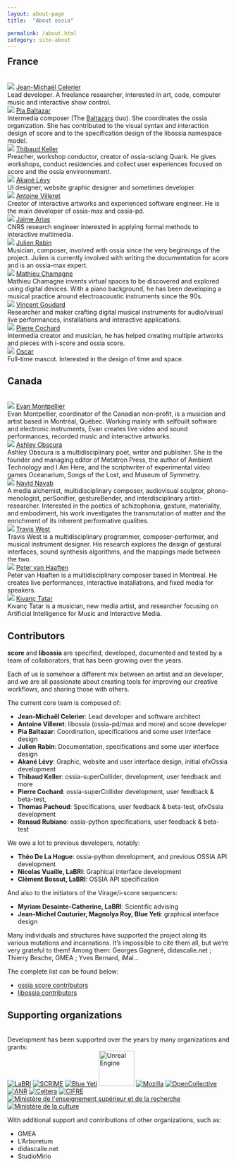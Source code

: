 ```yaml
---
layout: about-page
title:  "About ossia"

permalink: /about.html
category: site-about
---
```

<h2 class="feature-title" style="margin-top:0.5em;">France</h2>
<br/>
<section class="wrapper style4 association-page">

<div class="bubble-grid">
<div class="bubble-item">
    <img class="bubble-image" src="assets/association/jcelerier.jpg"/>
    <a href="https://jcelerier.name/" target="_blank" class="bubble-title">Jean-Michaël Celerier</a>
    <div class="bubble-description">Lead developer. A freelance researcher, interested in art, code, computer music and interactive show control.</div>
</div>
<div class="bubble-item">
    <img class="bubble-image" src="assets/association/pbaltazar.jpeg"/>
    <a href="http://www.baltazars.org/" target="_blank" class="bubble-title">Pia Baltazar</a>
    <div class="bubble-description">Intermedia composer (The <a href="http://www.baltazars.org/">Baltazars</a> duo). She coordinates the ossia organization. She has contributed to the visual syntax and interaction design of score and to the specification design of the libossia namespace model.</div>
</div>
<div class="bubble-item">
    <img class="bubble-image" src="assets/association/tkeller.jpg"/>
    <a href="https://github.com/thibaudk" target="_blank" class="bubble-title">Thibaud Keller</a>
    <div class="bubble-description">Preacher, workshop conductor, creator of ossia-sclang Quark.
He gives workshops, conduct residencies and collect user experiences focused on score and the ossia environnement.</div>
</div>
<div class="bubble-item">
    <img class="bubble-image" src="assets/association/alevy.JPG"/>
    <a href="https://aklevy.github.io" target="_blank" class="bubble-title">Akané Lévy</a>
    <div class="bubble-description">UI designer, website graphic designer and sometimes developer.</div>
</div>
<div class="bubble-item">
    <img class="bubble-image" src="assets/association/antoine.jpg"/>
    <a href="http://antoine.villeret.free.fr/?lang=fr" target="_blank"  class="bubble-title">Antoine Villeret</a>
    <div class="bubble-description">Creator of interactive artworks and experienced software engineer. He is the main developer of ossia-max and ossia-pd.</div>
</div>
<div class="bubble-item">
    <img class="bubble-image" src="assets/association/himito.jpg"/>
    <a href="https://www.jaime-arias.fr/" target="_blank" class="bubble-title">Jaime Arias</a>
    <div class="bubble-description">CNRS research engineer interested in applying formal methods to interactive multimedia.</div>
</div>
<div class="bubble-item">
    <img class="bubble-image" src="assets/association/julien.png"/>
    <a href="" target="_blank"  class="bubble-title">Julien Rabin</a>
    <div class="bubble-description">Musician, composer, involved with ossia since the very beginnings of the project. Julien is currently involved with writing the documentation for score and is an ossia-max expert.</div>
</div>
<div class="bubble-item">
    <img class="bubble-image" src="assets/association/nani.png"/>
    <a href="http://www.mathieuchamagne.com/" target="_blank"  class="bubble-title">Mathieu Chamagne</a>
    <div class="bubble-description">Mathieu Chamagne invents virtual spaces to be discovered and explored using digital devices. With a piano background, he has been developing a musical practice around electroacoustic instruments since the 90s. </div>
</div>
<div class="bubble-item">
    <img class="bubble-image" src="assets/association/nani.png"/>
    <a href="https://vincentgoudard.com/" target="_blank"  class="bubble-title">Vincent Goudard</a>
    <div class="bubble-description">Researcher and maker crafting digital musical instruments for audio/visual live performances, installations and interactive applications.</div>
</div>
<div class="bubble-item">
    <img class="bubble-image" src="assets/association/nani.png"/>
    <a href="" target="_blank"  class="bubble-title">Pierre Cochard</a>
    <div class="bubble-description">Intermedia creator and musician, he has helped creating multiple artworks and pieces with i-score and ossia score.</div>
</div>
<div class="bubble-item">
    <img class="bubble-image" src="assets/association/oscar.png"/>
    <a href="https://opencollective.com/ossia" target="_blank"  class="bubble-title">Oscar</a>
    <div class="bubble-description">Full-time mascot. Interested in the design of time and space.</div>
</div>
</div>
</section>

<h2 class="feature-title">Canada</h2>
<br/>
<section class="wrapper style4 association-page">
<div class="bubble-grid">
<div class="bubble-item">
    <img class="bubble-image" src="assets/association/nani.png"/>
    <a href="https://evanmontpellier.net/" target="_blank" class="bubble-title">Evan Montpellier</a>
    <div class="bubble-description">Evan Montpellier, coordinator of the Canadian non-profit, is a musician and artist based in Montréal, Québec. Working mainly with selfbuilt software and electronic instruments, Evan creates live video and sound performances, recorded music and interactive artworks.</div>
</div>

<div class="bubble-item">
    <img class="bubble-image" src="assets/association/aobscura.JPG"/>
    <a href="https://www.ashleyobscura.net" target="_blank" class="bubble-title">Ashley Obscura</a>
    <div class="bubble-description">Ashley Obscura is a multidisciplinary poet, writer and publisher. She is the founder and managing editor of Metatron Press, the author of Ambient Technology and I Am Here, and the scriptwriter of experimental video games Oceanarium, Songs of the Lost, and Museum of Symmetry.</div>
</div>
<div class="bubble-item">
    <img class="bubble-image" src="assets/association/nnavab.jpg"/>
    <a href="http://www.navidnavab.com/" target="_blank" class="bubble-title">Navid Navab</a>
    <div class="bubble-description">A media alchemist, multidisciplinary  composer, audiovisual sculptor, phono-menologist, perSonifier,  gestureBender, and interdisciplinary artist-researcher. Interested in  the poetics of schizophonia, gesture, materiality, and embodiment, his  work investigates the transmutation of matter and the enrichment of its  inherent performative qualities.</div>
</div>

<div class="bubble-item">
    <img class="bubble-image" src="assets/association/nani.png"/>
    <a href="http://www-new.idmil.org/people/travis-west/" target="_blank"  class="bubble-title">Travis West</a>
    <div class="bubble-description">Travis West is a multidisciplinary programmer, composer-performer, and musical instrument designer. His research explores the design of gestural interfaces, sound synthesis algorithms, and the mappings made between the two. </div>
</div>
<div class="bubble-item">
    <img class="bubble-image" src="assets/association/nani.png"/>
    <a href="https://petervanhaaften.net" target="_blank"  class="bubble-title">Peter van Haaften</a>
    <div class="bubble-description">Peter van Haaften is a multidisciplinary composer based in Montreal. He creates live performances, interactive installations, and fixed media for speakers. </div>
</div>
<div class="bubble-item">
    <img class="bubble-image" src="assets/association/nani.png"/>
    <a href="https://kivanctatar.com/" target="_blank"  class="bubble-title">Kıvanç Tatar</a>
    <div class="bubble-description">Kıvanç Tatar is a musician, new media artist, and researcher focusing on Artificial Intelligence for Music and Interactive Media.</div>
</div>
</div>
</section>


<h2 class="feature-title">Contributors</h2>

<strong>score</strong> and <strong>libossia</strong> are specified, developed, documented and tested by a team of collaborators, that has been growing over the years.

Each of us is somehow a different mix between an artist and an developer, and we are all passionate about creating tools for improving our creative workflows, and sharing those with others.

The current core team is composed of:
* <b>Jean-Michaël Celerier</b>: Lead developer and software architect
* <b>Antoine Villeret</b>: libossia (ossia-pd/max and more) and score developer
* <b>Pia Baltazar</b>: Coordination, specifications and some user interface design
* <b>Julien Rabin</b>: Documentation, specifications and some user interface design
* <b>Akané Lévy</b>: Graphic, website and user interface design, initial ofxOssia development
* <b>Thibaud Keller</b>: ossia-superCollider, development, user feedback and more
* <b>Pierre Cochard</b>: ossia-superCollider development, user feedback & beta-test,
* <b>Thomas Pachoud</b>: Specifications, user feedback & beta-test, ofxOssia development
* <b>Renaud Rubiano</b>: ossia-python specifications, user feedback & beta-test

We owe a lot to previous developers, notably:
* <b>Théo De La Hogue</b>: ossia-python development, and previous OSSIA API development
* <b>Nicolas Vuaille, LaBRI</b>: Graphical interface development
* <b>Clément Bossut, LaBRI</b>: OSSIA API specification

And also to the initiators of the Virage/i-score sequencers:
* <b>Myriam Desainte-Catherine, LaBRI</b>: Scientific advising
* <b>Jean-Michel Couturier, Magnolya Roy,  Blue Yeti</b>: graphical interface design

Many individuals and structures have supported the project along its various mutations and incarnations. It’s impossible to cite them all, but we’re very grateful to them!
Among them: Georges Gagneré, didascalie.net ; Thierry Besche, GMEA ; Yves Bernard, iMal…

The complete list can be found below:

* [ossia score contributors](https://github.com/ossia/score/graphs/contributors)
* [libossia contributors](https://github.com/ossia/libossia/graphs/contributors)

<h2 class="feature-title">Supporting organizations</h2>
<br/>
Development has been supported over the years by many organizations and grants:
<div class="logo-grid" style="justify-content: center;">
<a href="https://www.labri.fr/"><img src="/assets/logo/LABRI_BIG.png" alt="LaBRI" /></a>
<a href="https://scrime.u-bordeaux.fr/"><img src="/assets/logo/logo-SCRIME-2018-Light.jpg" alt="SCRIME"/></a>
<a href="https://www.blueyeti.fr/"><img src="/assets/logo/blueyeti.png" alt="Blue Yeti"/></a>
<a href="https://www.unrealengine.com/"><img src="/assets/logo/unreal_engine.png" width="80" height="auto" alt="Unreal Engine"/></a>
<a href="https://www.mozilla.org/" ><img src="/assets/logo/mozilla-logo.png" alt="Mozilla"/></a>
<a href="https://opencollective.com/"><img src="/assets/logo/opencollectivelogo.png" alt="OpenCollective" /></a>
<a href="https://anr.fr/" ><img src="/assets/logo/anr-logo.png" alt="ANR"/></a>
<a href="https://celtera.dev"><img src="/assets/logo/celtera.png" alt="Celtera"/></a>
<a href="https://www.anrt.asso.fr"><img src="/assets/logo/logo-cifre-s.png" alt="CIFRE"/></a>
<a href="https://www.enseignementsup-recherche.gouv.fr/"><img src="/assets/logo/ministere-sup.jpg" alt="Ministère de l'enseignement supérieur et de la recherche"/></a>
<a href="https://www.culture.gouv.fr/"><img src="/assets/logo/logo-ministere-de-la-culture.png" alt="Ministère de la culture" /></a>
</div>

With additional support and contributions of other organizations, such as:
* GMEA
* L’Arboretum
* didascalie.net
* StudioMirio
